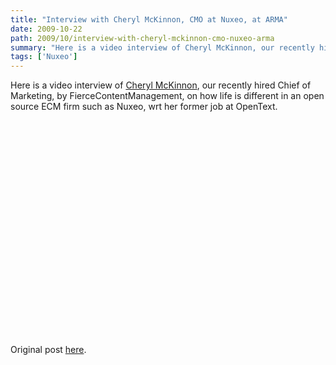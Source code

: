 ```yaml
---
title: "Interview with Cheryl McKinnon, CMO at Nuxeo, at ARMA"
date: 2009-10-22
path: 2009/10/interview-with-cheryl-mckinnon-cmo-nuxeo-arma
summary: "Here is a video interview of Cheryl McKinnon, our recently hired Chief of Marketing, by FierceContentManagement, on how life is different in an open source ECM firm such as Nuxeo, wrt her former job at OpenText."
tags: ['Nuxeo']
---
```


<p>Here is a video interview of <a href="http://blogs.nuxeo.com/cmkinnon">Cheryl McKinnon</a>, our recently hired Chief of Marketing, by FierceContentManagement, on how life is different in an open source ECM firm such as Nuxeo, wrt her former job at OpenText.</p> 
 <p>
<object width="425" height="344"><param name="movie" value="http://www.youtube.com/v/EPgvdsKf6yY&amp;hl=fr&amp;fs=1&amp;"><param name="allowFullScreen" value="true"><param name="allowscriptaccess" value="always"><embed src="http://www.youtube.com/v/EPgvdsKf6yY&amp;hl=fr&amp;fs=1&amp;" type="application/x-shockwave-flash" allowscriptaccess="always" allowfullscreen="true" width="425" height="344"></embed></object>
</p> 
 
 
 <p>
Original post <a href="http://www.fiercecontentmanagement.com/story/interview-cheryl-mckinnon-cmo-nuxeo-arma/2009-10-20">here</a>.
</p> 

